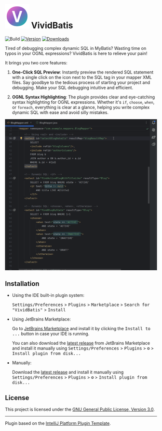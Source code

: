 # ![logo](src/main/resources/META-INF/pluginIcon.svg) VividBatis

![Build](https://github.com/only52607/VividBatis/workflows/Build/badge.svg)
[![Version](https://img.shields.io/jetbrains/plugin/v/MARKETPLACE_ID.svg)](https://plugins.jetbrains.com/plugin/28245-vividbatis)
[![Downloads](https://img.shields.io/jetbrains/plugin/d/MARKETPLACE_ID.svg)](https://plugins.jetbrains.com/plugin/28245-vividbatis)

<!-- Plugin description -->
Tired of debugging complex dynamic SQL in MyBatis? Wasting time on typos in your OGNL expressions? VividBatis is here to relieve your pain!

It brings you two core features:

1.  **One-Click SQL Preview**: Instantly preview the rendered SQL statement with a single click on the icon next to the SQL tag in your mapper XML files. Say goodbye to the tedious process of starting your project and debugging. Make your SQL debugging intuitive and efficient.

2.  **OGNL Syntax Highlighting**: The plugin provides clear and eye-catching syntax highlighting for OGNL expressions. Whether it's `if`, `choose`, `when`, or `foreach`, everything is clear at a glance, helping you write complex dynamic SQL with ease and avoid silly mistakes.
<!-- Plugin description end -->

![logo](gif/preview.gif)

## Installation

- Using the IDE built-in plugin system:
  
  <kbd>Settings/Preferences</kbd> > <kbd>Plugins</kbd> > <kbd>Marketplace</kbd> > <kbd>Search for "VividBatis"</kbd> >
  <kbd>Install</kbd>
  
- Using JetBrains Marketplace:

  Go to [JetBrains Marketplace](https://plugins.jetbrains.com/plugin/MARKETPLACE_ID) and install it by clicking the <kbd>Install to ...</kbd> button in case your IDE is running.

  You can also download the [latest release](https://plugins.jetbrains.com/plugin/MARKETPLACE_ID/versions) from JetBrains Marketplace and install it manually using
  <kbd>Settings/Preferences</kbd> > <kbd>Plugins</kbd> > <kbd>⚙️</kbd> > <kbd>Install plugin from disk...</kbd>

- Manually:

  Download the [latest release](https://github.com/only52607/VividBatis/releases/latest) and install it manually using
  <kbd>Settings/Preferences</kbd> > <kbd>Plugins</kbd> > <kbd>⚙️</kbd> > <kbd>Install plugin from disk...</kbd>

## License

This project is licensed under the [GNU General Public License, Version 3.0](LICENSE).

---
Plugin based on the [IntelliJ Platform Plugin Template][template].

[template]: https://github.com/JetBrains/intellij-platform-plugin-template